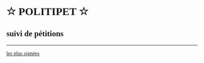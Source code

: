 ☆ POLITIPET ☆
=============

suivi de pétitions
------------------

-----

[les plus signées](https://petitions.assemblee-nationale.fr/initiatives?order=most_voted)


<div id="contents"></div>

<script>
data = [
"1123	1120464573	342244041",
"1484	1545084010	1772260604",
"1395	916793369	1552015065",
"1559	1010483208	808968259",
"1549	326156748	1263406030",
"1446	1421214239	738909962",
"1319	544747026	1691291351",
]

petitions = []
graph = {}
score = {}

function main() {
	init_globals()
	var c = document.getElementById("contents")
	for (i in petitions)
		c.appendChild(petition(petitions[i]))
}

function init_globals() {
	for (i in data) {
		x = data[i].split(/\s+/)
		id = x[0]
		graph[id] = x[1]
		score[id] = x[2]
		petitions[i] = id
	}
}

gdoc = (
"https://docs.google.com/spreadsheets/" +
"d/e/2PACX-1vTaQG5GcdXrinSC3tlJNf5I16eWZVfEnKwZxKM2b-tgS0VbOWbLGsVFNIeB6RvGWRr-E2s-GezWijig" +
"/pubchart?"
)

function image_url(oid) {
	return oid ? gdoc + "oid=" + oid + "&format=image" : ""
}

function petition(id) {
	var _ = document.createElement("div")
	var g = document.createElement("img")
	var s = document.createElement("img")
	var l = document.createElement("a")
	_.id = id
	g.src = image_url(graph[id])
	s.src = image_url(score[id])
	l.href = "https://petitions.assemblee-nationale.fr/initiatives/i-" + id
	l.innerHTML = "signer"
	_.appendChild(g)
	if (s.src) _.appendChild(s)
	_.appendChild(l)

	return _
}

main()
</script>

<style>

body	{ font-family: 'Comfortaa'; }
img	{ max-width: 100%; }
img	{ display: block; }
#contents > div { margin-bottom: 5rem; }

</style>
